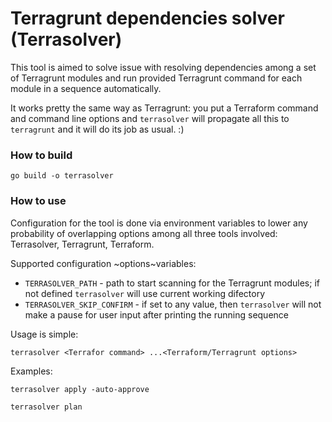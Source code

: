 # Terragrunt dependencies solver (Terrasolver)

This tool is aimed to solve issue with resolving dependencies among a set of Terragrunt modules and run 
provided Terragrunt command for each module in a sequence automatically.

It works pretty the same way as Terragrunt: you put a Terraform command and command line options and `terrasolver` will
propagate all this to `terragrunt` and it will do its job as usual. :) 

### How to build
```shell
go build -o terrasolver
```

### How to use

Configuration for the tool is done via environment variables to lower any probability of overlapping options among all 
three tools involved: Terrasolver, Terragrunt, Terraform.

Supported configuration ~options~variables:
* `TERRASOLVER_PATH` - path to start scanning for the Terragrunt modules; if not defined `terrasolver` will use current working difectory
* `TERRASOLVER_SKIP_CONFIRM` - if set to any value, then `terrasolver` will not make a pause for user input after printing the running sequence

Usage is simple:
```shell
terrasolver <Terrafor command> ...<Terraform/Terragrunt options>
```

Examples:
```shell
terrasolver apply -auto-approve
```

```shell
terrasolver plan
```
